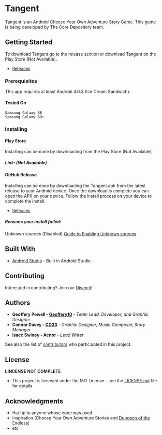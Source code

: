 # Tangent

Tangent is an Android Choose Your Own Adventure Story Game.
This game is being developed by The Core Depository team.

## Getting Started

To download Tangent go to the release section or download Tangent on the Play Store (Not Available).
* [Releases](https://github.com/Geoffery10/Tangent/releases)

### Prerequisites

This app requires at least Android 4.0.3 (Ice Cream Sandwich).

#### Tested On
```
Samsung Galaxy S8
Samsung Galaxy S9+
```

### Installing

#### Play Store

Installing can be done by downloading from the Play Store (Not Available)
##### Link: (Not Available)
  
#### GitHub Release 

Installing can be done by downloading the Tangent.apk from the latest release to your Android device. Once the download is complete you can open the APK on your device. Follow the install process on your device to complete the install. 

* [Releases](https://github.com/Geoffery10/Tangent/releases)

##### Reasons your install failed: 

Unknown sources (Disabled)
  [Guide to Enabling Unknown sources](https://www.cnet.com/how-to/how-to-install-apps-outside-of-google-play/)

## Built With

* [Android Studio](https://developer.android.com/studio) - Built in Android Studio

## Contributing

Interested in contributing? Join our [Discord](https://discord.gg/yh7E5S3)! 


## Authors

* **Geoffery Powell - [Geoffery10](https://github.com/Geoffery10)** - *Team Lead, Developer, and Graphic Designer* 
* **Connor Davey - [CD33](https://github.com/connordavey33)** - *Graphic Designer, Music Composer, Story Manager* 
* **Isacc Swiney - Acnor** - *Lead Writer* 

See also the list of [contributors](https://github.com/Geoffery10/Tangent/blob/master/contributors.md) who participated in this project.

## License

**LINCENSE NOT COMPLETE**
* This project is licensed under the MIT License - see the [LICENSE.md](LICENSE.md) file for details

## Acknowledgments

* Hat tip to anyone whose code was used
* Inspiration (Choose Your Own Adventure Stories and [Dungeon of the Endless](https://store.steampowered.com/app/249050/Dungeon_of_the_Endless/))
* etc
